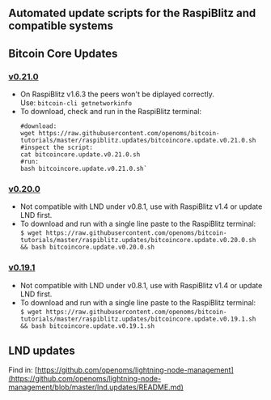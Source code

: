 ## Automated update scripts for the RaspiBlitz and compatible systems

## Bitcoin Core Updates

### [v0.21.0](/raspiblitz.updates/bitcoincore.update.v0.21.0.sh)
* On RaspiBlitz v1.6.3 the peers won't be diplayed correctly.  
  Use: `bitcoin-cli getnetworkinfo`
* To download, check and run in the RaspiBlitz terminal:  
    ```
    #download:
    wget https://raw.githubusercontent.com/openoms/bitcoin-tutorials/master/raspiblitz.updates/bitcoincore.update.v0.21.0.sh
    #inspect the script:
    cat bitcoincore.update.v0.21.0.sh
    #run:
    bash bitcoincore.update.v0.21.0.sh`
    ```

### [v0.20.0](/raspiblitz.updates/bitcoincore.update.v0.20.0.sh)
* Not compatible with LND under v0.8.1, use with RaspiBlitz v1.4 or update LND first.
* To download and run with a single line paste to the RaspiBlitz terminal:  
`$ wget https://raw.githubusercontent.com/openoms/bitcoin-tutorials/master/raspiblitz.updates/bitcoincore.update.v0.20.0.sh && bash bitcoincore.update.v0.20.0.sh`

### [v0.19.1](/raspiblitz.updates/bitcoincore.update.v0.19.1.sh)
* Not compatible with LND under v0.8.1, use with RaspiBlitz v1.4 or update LND first.
* To download and run with a single line paste to the RaspiBlitz terminal:  
`$ wget https://raw.githubusercontent.com/openoms/bitcoin-tutorials/master/raspiblitz.updates/bitcoincore.update.v0.19.1.sh && bash bitcoincore.update.v0.19.1.sh`

## LND updates

Find in: [https://github.com/openoms/lightning-node-management](https://github.com/openoms/lightning-node-management/blob/master/lnd.updates/README.md)